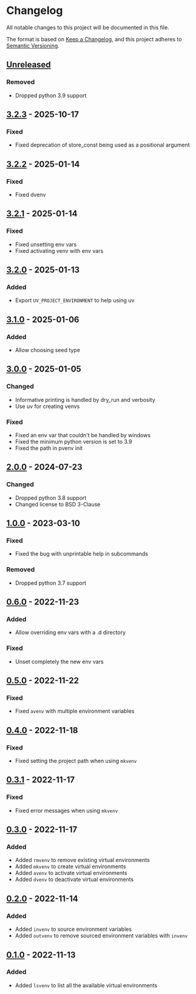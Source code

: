 # Changelog

All notable changes to this project will be documented in this file.

The format is based on [Keep a Changelog], and this project adheres to [Semantic Versioning].

## [Unreleased]

### Removed

- Dropped python 3.9 support

## [3.2.3] - 2025-10-17

### Fixed

- Fixed deprecation of store_const being used as a positional argument

## [3.2.2] - 2025-01-14

### Fixed

- Fixed dvenv

## [3.2.1] - 2025-01-14

### Fixed

- Fixed unsetting env vars
- Fixed activating venv with env vars

## [3.2.0] - 2025-01-13

### Added

- Export `UV_PROJECT_ENVIRONMENT` to help using uv

## [3.1.0] - 2025-01-06

### Added

- Allow choosing seed type

## [3.0.0] - 2025-01-05

### Changed

- Informative printing is handled by dry_run and verbosity
- Use uv for creating venvs

### Fixed

- Fixed an env var that couldn't be handled by windows
- Fixed the minimum python version is set to 3.9
- Fixed the path in pvenv init

## [2.0.0] - 2024-07-23

### Changed

- Dropped python 3.8 support
- Changed license to BSD 3-Clause

## [1.0.0] - 2023-03-10

### Fixed

- Fixed the bug with unprintable help in subcommands

### Removed

- Dropped python 3.7 support

## [0.6.0] - 2022-11-23

### Added

- Allow overriding env vars with a .d directory

### Fixed

- Unset completely the new env vars

## [0.5.0] - 2022-11-22

### Fixed

- Fixed `avenv` with multiple environment variables

## [0.4.0] - 2022-11-18

### Fixed

- Fixed setting the project path when using `mkvenv`

## [0.3.1] - 2022-11-17

### Fixed

- Fixed error messages when using `mkvenv`

## [0.3.0] - 2022-11-17

### Added

- Added `rmvenv` to remove existing virtual environments
- Added `mkvenv` to create virtual environments
- Added `avenv` to activate virtual environments
- Added `dvenv` to deactivate virtual environments

## [0.2.0] - 2022-11-14

### Added

- Added `invenv` to source environment variables
- Added `outvenv` to remove sourced environment variables with `invenv`

## [0.1.0] - 2022-11-13

### Added

- Added `lsvenv` to list all the available virtual environments

[Keep a Changelog]: https://keepachangelog.com/en/1.1.0/
[Semantic Versioning]: https://semver.org/spec/v2.0.0.html
[Unreleased]: https://github.com/spapanik/pvenv/compare/v3.2.3...main
[3.2.3]: https://github.com/spapanik/pvenv/compare/v3.2.2...v3.2.3
[3.2.2]: https://github.com/spapanik/pvenv/compare/v3.2.1...v3.2.2
[3.2.1]: https://github.com/spapanik/pvenv/compare/v3.2.0...v3.2.1
[3.2.0]: https://github.com/spapanik/pvenv/compare/v3.1.0...v3.2.0
[3.1.0]: https://github.com/spapanik/pvenv/compare/v3.0.0...v3.1.0
[3.0.0]: https://github.com/spapanik/pvenv/compare/v2.0.0...v3.0.0
[2.0.0]: https://github.com/spapanik/pvenv/compare/v1.0.0...v2.0.0
[1.0.0]: https://github.com/spapanik/pvenv/compare/v0.6.0...v1.0.0
[0.6.0]: https://github.com/spapanik/pvenv/compare/v0.5.0...v0.6.0
[0.5.0]: https://github.com/spapanik/pvenv/compare/v0.4.0...v0.5.0
[0.4.0]: https://github.com/spapanik/pvenv/compare/v0.3.1...v0.4.0
[0.3.1]: https://github.com/spapanik/pvenv/compare/v0.3.0...v0.3.1
[0.3.0]: https://github.com/spapanik/pvenv/compare/v0.2.0...v0.3.0
[0.2.0]: https://github.com/spapanik/pvenv/compare/v0.1.0...v0.2.0
[0.1.0]: https://github.com/spapanik/yamk/releases/tag/v0.1.0
